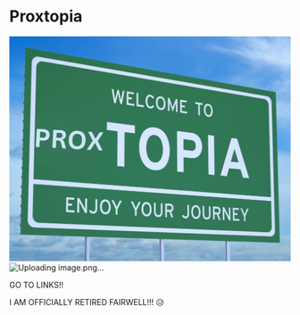 # Proxtopia
<img src="https://github.com/TheProxyWarsCompany/Proxtopia/blob/main/Proxtopia.png?raw=true" alt="Proxtopia.png"/>![Uploading image.png…]()




GO TO LINKS!!

I AM OFFICIALLY RETIRED FAIRWELL!!! 
😥


